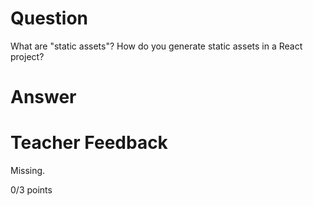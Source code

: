 # Question

What are "static assets"? How do you generate static assets in a React project?

# Answer

# Teacher Feedback

Missing.

0/3 points
